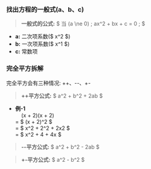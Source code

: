 

### 找出方程的一般式(a、b、c)  
> **一般式的公式:** $ 当 (a \ne 0) ;  ax^2 + bx + c = 0 ;  $  
- **a:** 二次项系数($ x^2 $)    
- **b:** 一次项系数($ x^1 $)  
- **c:** 常数项  


### 完全平方拆解
完全平方会有三种情况: ++、--、+-
> **++平方公式:** $ a^2 + b^2 + 2ab $  

- **例-1**  
  &nbsp; &nbsp; (x + 2)(x + 2)    
  = $ (x + 2)^2 $    
  = $ x^2 + 2^2 + 2x2 $    
  = $ x^2 + 4 + 4x $  

> **--平方公式:** $ a^2 + b^2 - 2ab $   

> **+-平方公式:** $ a^2 - b^2 $
